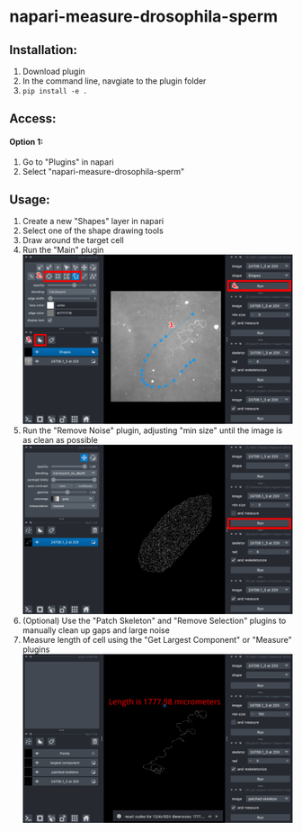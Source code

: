 # napari-measure-drosophila-sperm

## Installation:
1. Download plugin
2. In the command line, navgiate to the plugin folder
3. `pip install -e .`

## Access:
#### Option 1:
<!-- 1. `napari -vv --with napari-measure-drosophila-sperm` from plugin folder
#### Option 2: -->
1. Go to "Plugins" in napari
2. Select "napari-measure-drosophila-sperm"

## Usage:
1. Create a new "Shapes" layer in napari
2. Select one of the shape drawing tools
3. Draw around the target cell
4. Run the "Main" plugin
![usage steps 1-4](readme_images/usage1234.png)
5. Run the "Remove Noise" plugin, adjusting "min size" until the image is as clean as possible
![alt text](readme_images/usage5.png)
6. (Optional) Use the "Patch Skeleton" and "Remove Selection" plugins to manually clean up gaps and large noise
7. Measure length of cell using the "Get Largest Component" or "Measure" plugins
![alt text](readme_images/usage7.png)